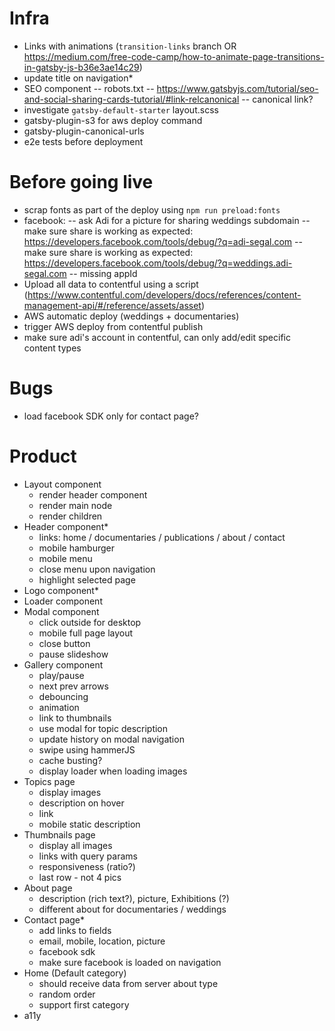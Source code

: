 # Infra

-   Links with animations (`transition-links` branch OR https://medium.com/free-code-camp/how-to-animate-page-transitions-in-gatsby-js-b36e3ae14c29)
-   update title on navigation\*
-   SEO component
    -- robots.txt
    -- https://www.gatsbyjs.com/tutorial/seo-and-social-sharing-cards-tutorial/#link-relcanonical
    -- canonical link?
-   investigate `gatsby-default-starter` layout.scss
-   gatsby-plugin-s3 for aws deploy command
-   gatsby-plugin-canonical-urls
-   e2e tests before deployment

# Before going live

-   scrap fonts as part of the deploy using `npm run preload:fonts`
-   facebook:
    -- ask Adi for a picture for sharing weddings subdomain
    -- make sure share is working as expected: https://developers.facebook.com/tools/debug/?q=adi-segal.com
    -- make sure share is working as expected: https://developers.facebook.com/tools/debug/?q=weddings.adi-segal.com
    -- missing appId
-   Upload all data to contentful using a script (https://www.contentful.com/developers/docs/references/content-management-api/#/reference/assets/asset)
-   AWS automatic deploy (weddings + documentaries)
-   trigger AWS deploy from contentful publish
-   make sure adi's account in contentful, can only add/edit specific content types

# Bugs

-   load facebook SDK only for contact page?

# Product

-   Layout component
    -   render header component
    -   render main node
    -   render children
-   Header component\*
    -   links: home / documentaries / publications / about / contact
    -   mobile hamburger
    -   mobile menu
    -   close menu upon navigation
    -   highlight selected page
-   Logo component\*
-   Loader component
-   Modal component
    -   click outside for desktop
    -   mobile full page layout
    -   close button
    -   pause slideshow
-   Gallery component
    -   play/pause
    -   next prev arrows
    -   debouncing
    -   animation
    -   link to thumbnails
    -   use modal for topic description
    -   update history on modal navigation
    -   swipe using hammerJS
    -   cache busting?
    -   display loader when loading images
-   Topics page
    -   display images
    -   description on hover
    -   link
    -   mobile static description
-   Thumbnails page
    -   display all images
    -   links with query params
    -   responsiveness (ratio?)
    -   last row - not 4 pics
-   About page
    -   description (rich text?), picture, Exhibitions (?)
    -   different about for documentaries / weddings
-   Contact page\*
    -   add links to fields
    -   email, mobile, location, picture
    -   facebook sdk
    -   make sure facebook is loaded on navigation
-   Home (Default category)
    -   should receive data from server about type
    -   random order
    -   support first category
-   a11y
